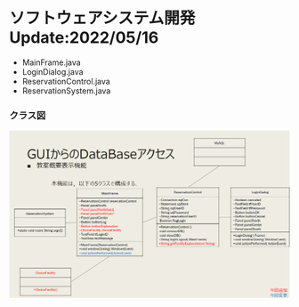 # ソフトウェアシステム開発 Update:2022/05/16

- MainFrame.java
- LoginDialog.java
- ReservationControl.java
- ReservationSystem.java

### クラス図
![](https://github.com/MORIMOTO520212/client_system/blob/master/classfigure.png?raw=true)
